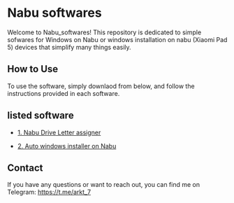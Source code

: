 # Nabu softwares

Welcome to Nabu_softwares! This repository is dedicated to simple sofwares for Windows on Nabu or windows installation on nabu (Xiaomi Pad 5) devices that simplify many things easily.

## How to Use

To use the software, simply downlaod from below, and follow the instructions provided in each software.

## listed software

- [1. Nabu Drive Letter assigner](https://github.com/ArKT-7/Nabu_software_win/raw/main/Nabu_Letter_Assigner_2.0_by_ArKT.exe)
  
- [2. Auto windows installer on Nabu](https://github.com/ArKT-7/won-deployer)


## Contact

If you have any questions or want to reach out, you can find me on Telegram: https://t.me/arkt_7

